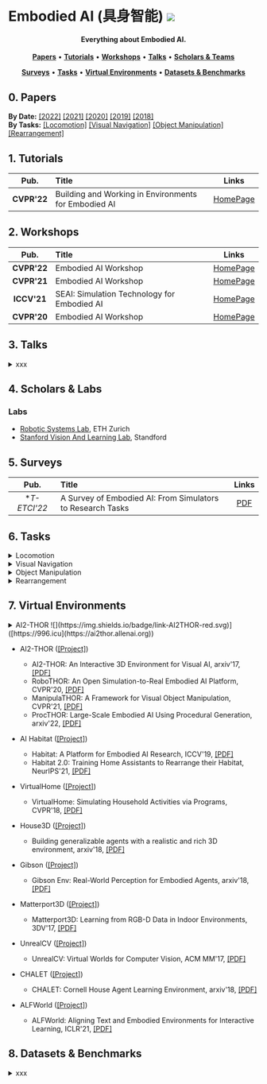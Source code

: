 # Embodied AI (具身智能) ![](https://visitor-badge.glitch.me/badge?page_id=putao537.Awesome-Embodied-AI)

<h4 align="center">Everything about Embodied AI.</h4>

<p align="center">
  <strong><a href="#0">Papers</a></strong> •
  <strong><a href="#1">Tutorials</a></strong> •
  <strong><a href="#2">Workshops</a></strong> •
  <strong><a href="#3">Talks</a></strong> •
  <strong><a href="#4">Scholars & Teams</a></strong>
</p>

<p align="center">
  <strong><a href="#5">Surveys</a></strong> •
  <strong><a href="#6">Tasks</a></strong> •
  <strong><a href="#7">Virtual Environments</a></strong> •
  <strong><a href="#8">Datasets & Benchmarks</a></strong>
</p>


<h2 id="0">0. Papers</h2>

**By Date:** [[2022]](Papers/2022.md) [[2021]](Papers/2021.md) [[2020]](Papers/2020.md) [[2019]](Papers/2019.md) [[2018]](Papers/2018.md)    
**By Tasks:** [[Locomotion]](Papers/locomotion.md) [[Visual Navigation]](Papers/visual_navigation.md) [[Object Manipulation]](Papers/object_manipulation.md) [[Rearrangement]](Papers/rearrangement.md)

<h2 id="1">1. Tutorials</h2>

|  **Pub.**  | **Title**                                                    |                          **Links**                           |
| :--------: | :----------------------------------------------------------- | :----------------------------------------------------------: |
| **CVPR'22** | Building and Working in Environments for Embodied AI | [HomePage](https://ai-workshops.github.io/building-and-working-in-environments-for-embodied-ai-cvpr-2022/) |


<h2 id="2">2. Workshops</h2>

|  **Pub.**  | **Title**                                                    |                          **Links**                           |
| :--------: | :----------------------------------------------------------- | :----------------------------------------------------------: |
| **CVPR'22** | Embodied AI Workshop | [HomePage](https://embodied-ai.org/) |
| **CVPR'21** | Embodied AI Workshop | [HomePage](https://embodied-ai.org/cvpr2021) |
| **ICCV'21** | SEAI: Simulation Technology for Embodied AI | [HomePage](https://iccv21-seai.github.io/) |
| **CVPR'20** | Embodied AI Workshop | [HomePage](https://embodied-ai.org/cvpr2020) |


<h2 id="3">3. Talks</h2>

<details>
  <summary> xxx </summary>
  
  ### 2022
|  **Pub.**  | **Title**                                                    |                          **Links**                           |
| :--------: | :----------------------------------------------------------- | :----------------------------------------------------------: |
| **TPAMI** | **[xxx]** xxxx | [PDF](xxx) |

</details>


<h2 id="4">4. Scholars & Labs</h2>

### Labs
- [Robotic Systems Lab](https://rsl.ethz.ch/), ETH Zurich
- [Stanford Vision And Learning Lab](https://svl.stanford.edu/), Standford


<h2 id="5">5. Surveys</h2>

|  **Pub.**  | **Title**                                                    |                          **Links**                           |
| :--------: | :----------------------------------------------------------- | :----------------------------------------------------------: |
| **T-ETCI'22* | A Survey of Embodied AI: From Simulators to Research Tasks | [PDF]([xxx](https://arxiv.org/abs/2103.04918)) |


<h2 id="6">6. Tasks</h2>

<details>
  <summary> Locomotion </summary>  

</details>

<details>
  <summary> Visual Navigation </summary>  

  - **REVERIE** (CVPR 2020, [[PDF]](https://arxiv.org/abs/1904.10151)) requires an intelligent agent to correctly localize a remote target object (can not be observed at starting location) specified by a concise high-level natural language instruction.
  
  - **TOUCHDOWN** (CVPR 2019, [[PDF]](https://arxiv.org/abs/1811.12354)) requires an agent to first follow navigation instructions in a real-life visual urban environment, and then identify a location described in natural language to find a hidden object at the goal position.

  - **VNLA** (CVPR 2019, [[PDF]](https://arxiv.org/abs/1812.04155)) requires an embodied agent to follow natural language instructions to navigate from a starting pose to a goal location. 
  
  - **VLN** (CVPR 2018, [[PDF]](https://arxiv.org/abs/1711.07280)) requires an embodied agent to follow natural language instructions to navigate from a starting pose to a goal location.  
  
  - **IQA** (CVPR 2018, [[PDF]](https://arxiv.org/abs/1712.03316)) puts an intelligent agent at random location in a 3D environment and asked a question. This task requires an agent to navigate around the scene, acquire visual understanding of scene elements, interact with objects (e.g. open refrigerators) and plan for a series of actions conditioned on the question.
   
  - **EQA** (CVPR 2018, [[PDF]](https://arxiv.org/abs/1711.11543)) puts an intelligent agent at random location in a 3D environment and asked a question. The agent must first intelligently navigate to explore the environment, gather necessary visual information through first-person (egocentric) vision, and then answer the question.

</details>


<details>
  <summary> Object Manipulation </summary>  


</details>


<details>
  <summary> Rearrangement </summary>  


</details>

<h2 id="7">7. Virtual Environments</h2>

<details>
  <summary> AI2-THOR ![](https://img.shields.io/badge/link-AI2THOR-red.svg)]([https://996.icu](https://ai2thor.allenai.org)) </summary>
 
Related Papers:
  - AI2-THOR: An Interactive 3D Environment for Visual AI, arxiv'17, [[PDF]](https://arxiv.org/pdf/1712.05474.pdf)
  - RoboTHOR: An Open Simulation-to-Real Embodied AI Platform, CVPR'20, [[PDF]](https://arxiv.org/pdf/2004.06799.pdf)
  - ManipulaTHOR: A Framework for Visual Object Manipulation, CVPR'21, [[PDF]](https://arxiv.org/pdf/2104.11213.pdf)
  - ProcTHOR: Large-Scale Embodied AI Using Procedural Generation, arxiv'22, [[PDF]](https://arxiv.org/pdf/2206.06994.pdf)
  
</details>

- AI2-THOR ([[Project]](https://ai2thor.allenai.org/))  
  - AI2-THOR: An Interactive 3D Environment for Visual AI, arxiv'17, [[PDF]](https://arxiv.org/pdf/1712.05474.pdf)
  - RoboTHOR: An Open Simulation-to-Real Embodied AI Platform, CVPR'20, [[PDF]](https://arxiv.org/pdf/2004.06799.pdf)
  - ManipulaTHOR: A Framework for Visual Object Manipulation, CVPR'21, [[PDF]](https://arxiv.org/pdf/2104.11213.pdf)
  - ProcTHOR: Large-Scale Embodied AI Using Procedural Generation, arxiv'22, [[PDF]](https://arxiv.org/pdf/2206.06994.pdf)

- AI Habitat ([[Project]](https://aihabitat.org/))  
  - Habitat: A Platform for Embodied AI Research, ICCV'19, [[PDF]](https://arxiv.org/pdf/1904.01201.pdf)
  - Habitat 2.0: Training Home Assistants to Rearrange their Habitat, NeurIPS'21, [[PDF]](https://arxiv.org/abs/2106.14405.pdf)

- VirtualHome ([[Project]](http://virtual-home.org/))     
  - VirtualHome: Simulating Household Activities via Programs, CVPR'18, [[PDF]](https://arxiv.org/pdf/1806.07011.pdf)

- House3D ([[Project]](https://github.com/facebookresearch/House3D))  
  - Building generalizable agents with a realistic and rich 3D environment, arxiv'18, [[PDF]](https://arxiv.org/pdf/1801.02209.pdf)

- Gibson ([[Project]](http://gibsonenv.stanford.edu/))  
  - Gibson Env: Real-World Perception for Embodied Agents, arxiv'18, [[PDF]](https://arxiv.org/pdf/1808.10654.pdf)

- Matterport3D ([[Project]](https://niessner.github.io/Matterport/))  
  - Matterport3D: Learning from RGB-D Data in Indoor Environments, 3DV'17, [[PDF]](https://arxiv.org/pdf/1709.06158.pdf)

- UnrealCV ([[Project]](https://unrealcv.org/))
  - UnrealCV: Virtual Worlds for Computer Vision, ACM MM'17, [[PDF]](https://dl.acm.org/doi/pdf/10.1145/3123266.3129396)
  
- CHALET ([[Project]](https://github.com/lil-lab/chalet))
  - CHALET: Cornell House Agent Learning Environment, arxiv'18, [[PDF]](https://arxiv.org/pdf/1801.07357.pdf)

- ALFWorld ([[Project]](https://alfworld.github.io/))
  - ALFWorld: Aligning Text and Embodied Environments for Interactive Learning, ICLR'21, [[PDF]](https://arxiv.org/pdf/2010.03768.pdf)

<h2 id="8">8. Datasets & Benchmarks</h2>

<details>
  <summary> xxx </summary>
  
  ### 2022
|  **Pub.**  | **Title**                                                    |                          **Links**                           |
| :--------: | :----------------------------------------------------------- | :----------------------------------------------------------: |
| **TPAMI** | **[xxx]** xxxx | [PDF](xxx) |

</details>
